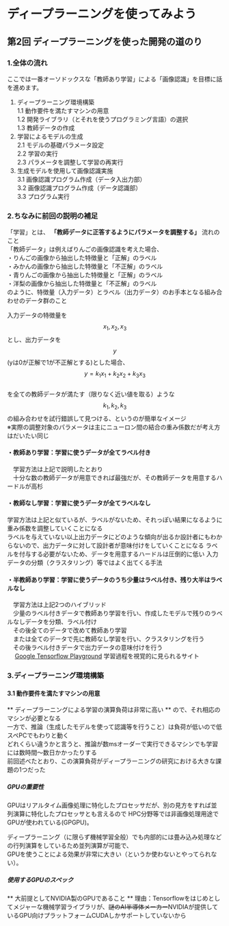 # ディープラーニングを使ってみよう
## 第2回 ディープラーニングを使った開発の道のり
### 1.全体の流れ

ここでは一番オーソドックスな「教師あり学習」による「画像認識」を目標に話を進めます。

1. ディープラーニング環境構築  
1.1 動作要件を満たすマシンの用意  
1.2 開発ライブラリ（とそれを使うプログラミング言語）の選択  
1.3 教師データの作成  
2. 学習によるモデルの生成  
2.1 モデルの基礎パラメータ設定  
2.2 学習の実行  
2.3 パラメータを調整して学習の再実行  
3. 生成モデルを使用して画像認識実施  
3.1 画像認識プログラム作成（データ入出力部）  
3.2 画像認識プログラム作成（データ認識部）  
3.3 プログラム実行

### 2.ちなみに前回の説明の補足  
「学習」とは、 **「教師データに正答するようにパラメータを調整する」** 流れのこと  
「教師データ」は例えばりんごの画像認識を考えた場合、  
・りんごの画像から抽出した特徴量と「正解」のラベル  
・みかんの画像から抽出した特徴量と「不正解」のラベル  
・青りんごの画像から抽出した特徴量と「正解」のラベル  
・洋梨の画像から抽出した特徴量と「不正解」のラベル  
のように、特徴量（入力データ）とラベル（出力データ）のお手本となる組み合わせのデータ群のこと

入力データの特徴量を$$ x_1, x_2, x_3 $$とし、出力データを$$ y $$(yは0が正解で1が不正解とする)とした場合、  
$$ y=k_1x_1+k_2x_2+k_3x_3 $$  
を全ての教師データが満たす（限りなく近い値を取る）ような$$ k_1, k_2, k_3 $$の組み合わせを試行錯誤して見つける、というのが簡単なイメージ  
※実際の調整対象のパラメータは主にニューロン間の結合の重み係数だが考え方はだいたい同じ

#### ・教師あり学習：学習に使うデータが全てラベル付き  
　学習方法は上記で説明したとおり     
　十分な数の教師データが用意できれば最強だが、その教師データを用意するハードルが高杉

#### ・教師なし学習：学習に使うデータが全てラベルなし
  学習方法は上記と似ているが、ラベルがないため、それっぽい結果になるように重み係数を調整していくことになる  
  ラベルを与えていない以上出力データにどのような傾向が出るか設計者にもわからないので、出力データに対して設計者が意味付けをしていくことになる
  ラベルを付与する必要がないため、データを用意するハードルは圧倒的に低い
  入力データの分類（クラスタリング）等ではよく出てくる手法

#### ・半教師あり学習：学習に使うデータのうち少量はラベル付き、残り大半はラベルなし
　学習方法は上記2つのハイブリッド  
　少量のラベル付きデータで教師あり学習を行い、作成したモデルで残りのラベルなしデータを分類、ラベル付け  
　その後全てのデータで改めて教師あり学習  
　または全てのデータで先に教師なし学習を行い、クラスタリングを行う  
　その後ラベル付きデータで出力データの意味付けを行う  
 　
[Google Tensorflow Playground](https://playground.tensorflow.org/)
学習過程を視覚的に見られるサイト

### 3.ディープラーニング環境構築
#### 3.1 動作要件を満たすマシンの用意
** ディープラーニングによる学習の演算負荷は非常に高い ** ので、それ相応のマシンが必要となる  
一方で、推論（生成したモデルを使って認識等を行うこと）は負荷が低いので低スペPCでもわりと動く  
どれくらい違うかと言うと、推論が数msオーダーで実行できるマシンでも学習には数時間～数日かかったりする  
前回述べたとおり、この演算負荷がディープラーニングの研究における大きな課題の1つだった

##### GPUの重要性
GPUはリアルタイム画像処理に特化したプロセッサだが、別の見方をすれば並列演算に特化したプロセッサとも言えるので
HPC分野等では非画像処理用途でGPUが使われている(GPGPU)。

ディープラーニング（に限らず機械学習全般）でも内部的には畳み込み処理などの行列演算をしているため並列演算が可能で、  
GPUを使うことによる効果が非常に大きい（というか使わないとやってられない）。

##### 使用するGPUのスペック
** 大前提としてNVIDIA製のGPUであること **
理由：Tensorflowをはじめとしてメジャーな機械学習ライブラリが、~~謎のAI半導体メーカー~~NVIDIAが提供しているGPU向けプラットフォームCUDAしかサポートしていないから

